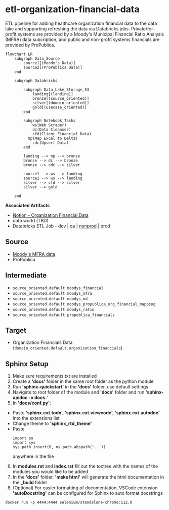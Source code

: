 # etl-organization-financial-data

ETL pipeline for adding healthcare organization financial data to the data lake and supporting refreshing the data via Databricks jobs. Private/for-profit systems are provided by a Moody's Municipal Financial Ratio Analysis (MFRA) data subcription, and public and non-profit systems financials are provided by ProPublica.

```mermaid
flowchart LR
	subgraph Data_Source
		source1[(Moody's Data)]
		source2[(ProPublica Data)]
	end

	subgraph Databricks

		subgraph Data_Lake_Storage_S3
			landing[(landing)]
			bronze[(source_oriented)]
			silver[(domain_oriented)]
			gold[(usecase_oriented)]
		end

		subgraph Notebook_Tasks
			ws(Web Scraper)
			dc(Data Cleanser)
			cfd(Client Financial Data)
		  mp(Map Excel to Delta)
			cdc(Upsert Data)
		end

		landing --> mp --> bronze
		bronze --> dc --> bronze 
		bronze --> cdc --> silver
		
		source1 --> ws --> landing 
		source2 --> ws --> landing 
		silver --> cfd --> silver 
		silver --> gold

	end
```

**Associated Artifacts**
* [Notion - Organization Financial Data](https://www.notion.so/cliniciannexus/Organization-Financial-Data-1612458634194020bfbb43fe040c0fcc#0c40ebbd16ad47448b8edbeebb2fa7d5)
* data.world (TBD)
* Databricks ETL Job - dev | qa | [nonprod](https://cn-us-east-1-nonprod-ws01.cloud.databricks.com/?o=8220587085006308#job/155257189260741) | prod

## Source

* [Moody's MFRA data](https://www.moodysanalytics.com/product-list/mfra-municipal-financial-ratio-analysis) 
* ProPublica 

## Intermediate
* `source_oriented.default.moodys_financial`
* `source_oriented.default.moodys_mfra`
* `source_oriented.default.moodys_od`
* `source_oriented.default.moodys_propublica_org_financial_mapping`
* `source_oriented.default.moodys_ratio`
* `source_oriented.default.propublica_financials`

## Target 
* Organization Financials Data (`domain_oriented.default.organization_financials`)

## Sphinx Setup
1. Make sure requirements.txt are installed
2. Create a **'docs'** folder in the same root folder as the python module
3. Run **'sphinx-quickstart'** in the **'docs'** folder, use default settings
4. Navigate to root folder of the module and **'docs'** folder and run **'sphinx-apidoc -o docs .'**
5. In **'docs/conf.py'**:
 * Paste **'sphinx.ext.todo', 'sphinx.ext.viewcode', 'sphinx.ext.autodoc'** into the extensions list
 * Change theme to **'sphinx_rtd_theme'**
 * Paste 
 	~~~~
  	import os
    import sys
    sys.path.insert(0, os.path.abspath('..'))
	~~~~
	anywhere in the file
6. In **modules.rst** and **index.rst** fill out the toctree with the names of the modules you would like to be added
7. In the **'docs'** folder, **'make html'** will generate the html documentation in the **_build** folder
8. (Optional) For easier formatting of documentation, VSCode extension **'autoDocstring'** can be configured for Sphinx to auto format docstrings


```commandline
docker run -p 4444:4444 selenium/standalone-chrome:112.0
```